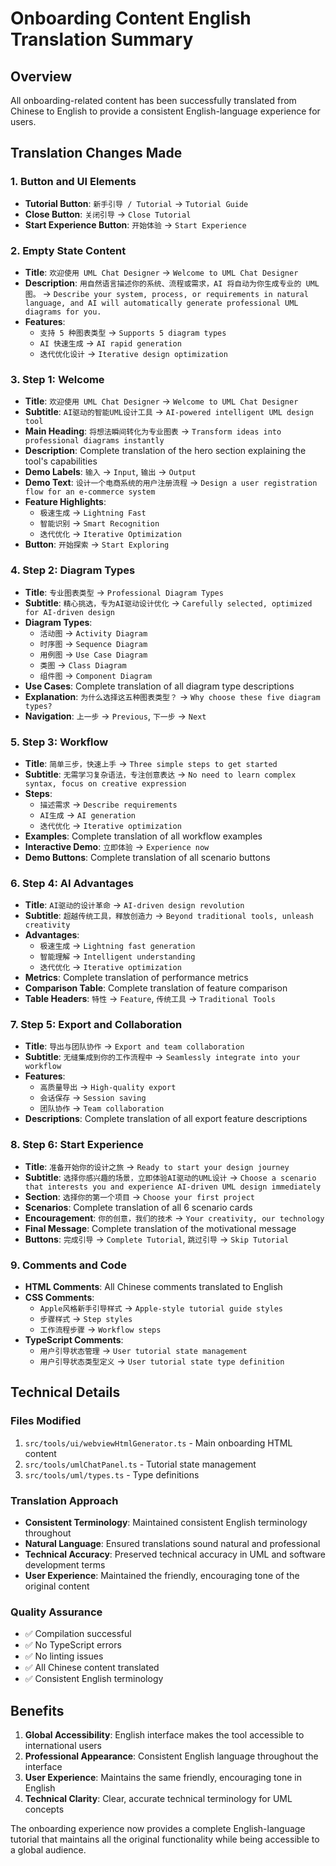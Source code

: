 # Onboarding Content English Translation Summary

## Overview
All onboarding-related content has been successfully translated from Chinese to English to provide a consistent English-language experience for users.

## Translation Changes Made

### 1. Button and UI Elements
- **Tutorial Button**: `新手引导 / Tutorial` → `Tutorial Guide`
- **Close Button**: `关闭引导` → `Close Tutorial`
- **Start Experience Button**: `开始体验` → `Start Experience`

### 2. Empty State Content
- **Title**: `欢迎使用 UML Chat Designer` → `Welcome to UML Chat Designer`
- **Description**: `用自然语言描述你的系统、流程或需求，AI 将自动为你生成专业的 UML 图。` → `Describe your system, process, or requirements in natural language, and AI will automatically generate professional UML diagrams for you.`
- **Features**:
  - `支持 5 种图表类型` → `Supports 5 diagram types`
  - `AI 快速生成` → `AI rapid generation`
  - `迭代优化设计` → `Iterative design optimization`

### 3. Step 1: Welcome
- **Title**: `欢迎使用 UML Chat Designer` → `Welcome to UML Chat Designer`
- **Subtitle**: `AI驱动的智能UML设计工具` → `AI-powered intelligent UML design tool`
- **Main Heading**: `将想法瞬间转化为专业图表` → `Transform ideas into professional diagrams instantly`
- **Description**: Complete translation of the hero section explaining the tool's capabilities
- **Demo Labels**: `输入` → `Input`, `输出` → `Output`
- **Demo Text**: `设计一个电商系统的用户注册流程` → `Design a user registration flow for an e-commerce system`
- **Feature Highlights**:
  - `极速生成` → `Lightning Fast`
  - `智能识别` → `Smart Recognition`
  - `迭代优化` → `Iterative Optimization`
- **Button**: `开始探索` → `Start Exploring`

### 4. Step 2: Diagram Types
- **Title**: `专业图表类型` → `Professional Diagram Types`
- **Subtitle**: `精心挑选，专为AI驱动设计优化` → `Carefully selected, optimized for AI-driven design`
- **Diagram Types**:
  - `活动图` → `Activity Diagram`
  - `时序图` → `Sequence Diagram`
  - `用例图` → `Use Case Diagram`
  - `类图` → `Class Diagram`
  - `组件图` → `Component Diagram`
- **Use Cases**: Complete translation of all diagram type descriptions
- **Explanation**: `为什么选择这五种图表类型？` → `Why choose these five diagram types?`
- **Navigation**: `上一步` → `Previous`, `下一步` → `Next`

### 5. Step 3: Workflow
- **Title**: `简单三步，快速上手` → `Three simple steps to get started`
- **Subtitle**: `无需学习复杂语法，专注创意表达` → `No need to learn complex syntax, focus on creative expression`
- **Steps**:
  - `描述需求` → `Describe requirements`
  - `AI生成` → `AI generation`
  - `迭代优化` → `Iterative optimization`
- **Examples**: Complete translation of all workflow examples
- **Interactive Demo**: `立即体验` → `Experience now`
- **Demo Buttons**: Complete translation of all scenario buttons

### 6. Step 4: AI Advantages
- **Title**: `AI驱动的设计革命` → `AI-driven design revolution`
- **Subtitle**: `超越传统工具，释放创造力` → `Beyond traditional tools, unleash creativity`
- **Advantages**:
  - `极速生成` → `Lightning fast generation`
  - `智能理解` → `Intelligent understanding`
  - `迭代优化` → `Iterative optimization`
- **Metrics**: Complete translation of performance metrics
- **Comparison Table**: Complete translation of feature comparison
- **Table Headers**: `特性` → `Feature`, `传统工具` → `Traditional Tools`

### 7. Step 5: Export and Collaboration
- **Title**: `导出与团队协作` → `Export and team collaboration`
- **Subtitle**: `无缝集成到你的工作流程中` → `Seamlessly integrate into your workflow`
- **Features**:
  - `高质量导出` → `High-quality export`
  - `会话保存` → `Session saving`
  - `团队协作` → `Team collaboration`
- **Descriptions**: Complete translation of all export feature descriptions

### 8. Step 6: Start Experience
- **Title**: `准备开始你的设计之旅` → `Ready to start your design journey`
- **Subtitle**: `选择你感兴趣的场景，立即体验AI驱动的UML设计` → `Choose a scenario that interests you and experience AI-driven UML design immediately`
- **Section**: `选择你的第一个项目` → `Choose your first project`
- **Scenarios**: Complete translation of all 6 scenario cards
- **Encouragement**: `你的创意，我们的技术` → `Your creativity, our technology`
- **Final Message**: Complete translation of the motivational message
- **Buttons**: `完成引导` → `Complete Tutorial`, `跳过引导` → `Skip Tutorial`

### 9. Comments and Code
- **HTML Comments**: All Chinese comments translated to English
- **CSS Comments**: 
  - `Apple风格新手引导样式` → `Apple-style tutorial guide styles`
  - `步骤样式` → `Step styles`
  - `工作流程步骤` → `Workflow steps`
- **TypeScript Comments**:
  - `用户引导状态管理` → `User tutorial state management`
  - `用户引导状态类型定义` → `User tutorial state type definition`

## Technical Details

### Files Modified
1. `src/tools/ui/webviewHtmlGenerator.ts` - Main onboarding HTML content
2. `src/tools/umlChatPanel.ts` - Tutorial state management
3. `src/tools/uml/types.ts` - Type definitions

### Translation Approach
- **Consistent Terminology**: Maintained consistent English terminology throughout
- **Natural Language**: Ensured translations sound natural and professional
- **Technical Accuracy**: Preserved technical accuracy in UML and software development terms
- **User Experience**: Maintained the friendly, encouraging tone of the original content

### Quality Assurance
- ✅ Compilation successful
- ✅ No TypeScript errors
- ✅ No linting issues
- ✅ All Chinese content translated
- ✅ Consistent English terminology

## Benefits
1. **Global Accessibility**: English interface makes the tool accessible to international users
2. **Professional Appearance**: Consistent English language throughout the interface
3. **User Experience**: Maintains the same friendly, encouraging tone in English
4. **Technical Clarity**: Clear, accurate technical terminology for UML concepts

The onboarding experience now provides a complete English-language tutorial that maintains all the original functionality while being accessible to a global audience. 